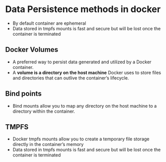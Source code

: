 # Data Persistence methods in docker

- By default container are ephemeral
- Data stored in tmpfs mounts is fast and secure but will be lost once the container is terminated

## Docker Volumes

- A preferred way to persist data generated and utilized by a Docker container.
- A **volume is a directory on the host machine** Docker uses to store files and directories that can outlive the container’s lifecycle.

## Bind points

- Bind mounts allow you to map any directory on the host machine to a directory within the container.

## TMPFS

- Docker tmpfs mounts allow you to create a temporary file storage directly in the container’s memory
- Data stored in tmpfs mounts is fast and secure but will be lost once the container is terminated

